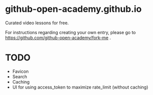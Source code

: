 # github-open-academy.github.io
Curated video lessons for free.

For instructions regarding creating your own entry, please go to https://github.com/github-open-academy/fork-me .

# TODO
  - Favicon
  - Search
  - Caching
  - UI for using access_token to maximize rate_limit (without caching)
